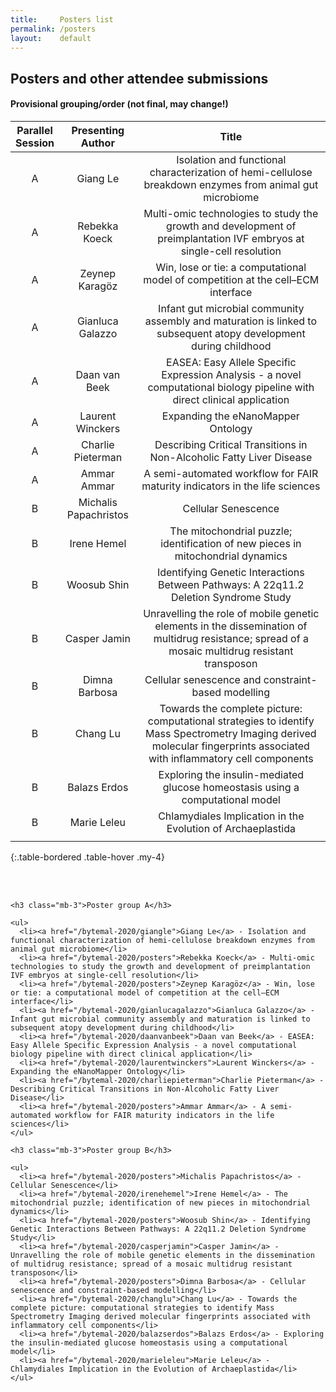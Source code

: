 ```yaml
---
title:     Posters list
permalink: /posters
layout:    default
---
```


<h2 class="mb-4">Posters and other attendee submissions</h2>

<h4 class="mb-4">Provisional grouping/order (not final, may change!)</h4>
  
| Parallel<br>Session | Presenting<br>Author | Title |
|:-:|:-:|:-:|
| A | Giang Le | Isolation and functional characterization of hemi-cellulose breakdown enzymes from animal gut microbiome |
| A | Rebekka Koeck | Multi-omic technologies to study the growth and development of preimplantation IVF embryos at single-cell resolution |
| A | Zeynep Karagöz | Win, lose or tie: a computational model of competition at the cell–ECM interface |
| A | Gianluca Galazzo | Infant gut microbial community assembly and maturation is linked to subsequent atopy development during childhood |
| A | Daan van Beek | EASEA: Easy Allele Specific Expression Analysis - a novel computational biology pipeline with direct clinical application |
| A | Laurent Winckers | Expanding the eNanoMapper Ontology |
| A | Charlie Pieterman | Describing Critical Transitions in Non-Alcoholic Fatty Liver Disease |
| A | Ammar Ammar | A semi-automated workflow for FAIR maturity indicators in the life sciences |
| B | Michalis Papachristos | Cellular Senescence |
| B | Irene Hemel | The mitochondrial puzzle; identification of new pieces in mitochondrial dynamics |
| B | Woosub Shin | Identifying Genetic Interactions Between Pathways: A 22q11.2 Deletion Syndrome Study |
| B | Casper Jamin | Unravelling the role of mobile genetic elements in the dissemination of multidrug resistance; spread of a mosaic multidrug resistant transposon |
| B | Dimna Barbosa | Cellular senescence and constraint-based modelling |
| B | Chang Lu | Towards the complete picture: computational strategies to identify Mass Spectrometry Imaging derived molecular fingerprints associated with inflammatory cell components |
| B | Balazs Erdos | Exploring the insulin-mediated glucose homeostasis using a computational model |
| B | Marie Leleu | Chlamydiales Implication in the Evolution of Archaeplastida |
|  |  |  |
{:.table-bordered .table-hover .my-4}

<br><br>
  
<div class="row">
  
  <div class="col">
    
    <h3 class="mb-3">Poster group A</h3>
    
    <ul>
      <li><a href="/bytemal-2020/giangle">Giang Le</a> - Isolation and functional characterization of hemi-cellulose breakdown enzymes from animal gut microbiome</li>
      <li><a href="/bytemal-2020/posters">Rebekka Koeck</a> - Multi-omic technologies to study the growth and development of preimplantation IVF embryos at single-cell resolution</li>
      <li><a href="/bytemal-2020/posters">Zeynep Karagöz</a> - Win, lose or tie: a computational model of competition at the cell–ECM interface</li>
      <li><a href="/bytemal-2020/gianlucagalazzo">Gianluca Galazzo</a> - Infant gut microbial community assembly and maturation is linked to subsequent atopy development during childhood</li>
      <li><a href="/bytemal-2020/daanvanbeek">Daan van Beek</a> - EASEA: Easy Allele Specific Expression Analysis - a novel computational biology pipeline with direct clinical application</li>
      <li><a href="/bytemal-2020/laurentwinckers">Laurent Winckers</a> - Expanding the eNanoMapper Ontology</li>
      <li><a href="/bytemal-2020/charliepieterman">Charlie Pieterman</a> - Describing Critical Transitions in Non-Alcoholic Fatty Liver Disease</li>
      <li><a href="/bytemal-2020/posters">Ammar Ammar</a> - A semi-automated workflow for FAIR maturity indicators in the life sciences</li>
    </ul>
    
  </div>
  
  <div class="col">
    
    <h3 class="mb-3">Poster group B</h3>
    
    <ul>
      <li><a href="/bytemal-2020/posters">Michalis Papachristos</a> - Cellular Senescence</li>
      <li><a href="/bytemal-2020/irenehemel">Irene Hemel</a> - The mitochondrial puzzle; identification of new pieces in mitochondrial dynamics</li>
      <li><a href="/bytemal-2020/posters">Woosub Shin</a> - Identifying Genetic Interactions Between Pathways: A 22q11.2 Deletion Syndrome Study</li>
      <li><a href="/bytemal-2020/casperjamin">Casper Jamin</a> - Unravelling the role of mobile genetic elements in the dissemination of multidrug resistance; spread of a mosaic multidrug resistant transposon</li>
      <li><a href="/bytemal-2020/posters">Dimna Barbosa</a> - Cellular senescence and constraint-based modelling</li>
      <li><a href="/bytemal-2020/changlu">Chang Lu</a> - Towards the complete picture: computational strategies to identify Mass Spectrometry Imaging derived molecular fingerprints associated with inflammatory cell components</li>
      <li><a href="/bytemal-2020/balazserdos">Balazs Erdos</a> - Exploring the insulin-mediated glucose homeostasis using a computational model</li>
      <li><a href="/bytemal-2020/marieleleu">Marie Leleu</a> - Chlamydiales Implication in the Evolution of Archaeplastida</li>
    </ul>
    
  </div>
  
</div>


